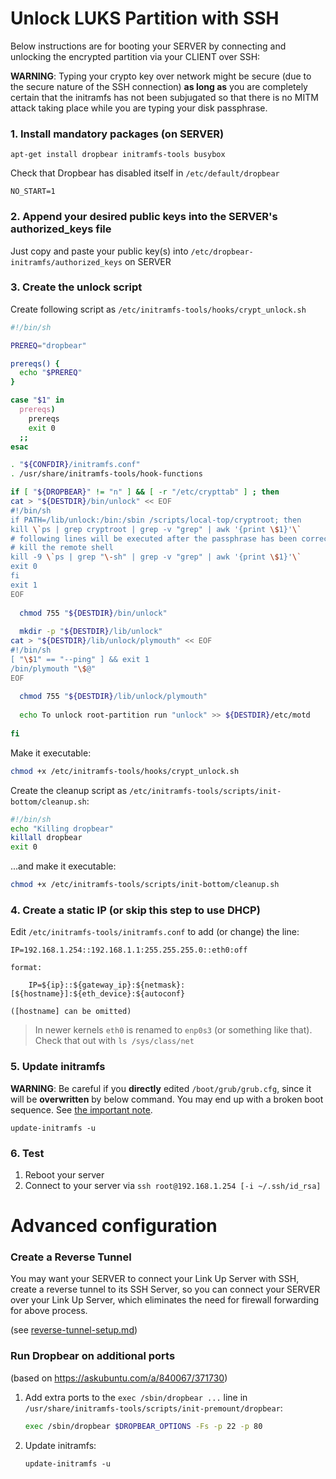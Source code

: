 


# Unlock LUKS Partition with SSH

Below instructions are for booting your SERVER by connecting and unlocking the encrypted partition via your CLIENT over SSH:

**WARNING**: Typing your crypto key over network might be secure (due to the secure nature of the SSH connection) **as long as** you are completely certain that the initramfs has not been subjugated so that there is no MITM attack taking place while you are typing your disk passphrase.

### 1. Install mandatory packages (on SERVER)

```
apt-get install dropbear initramfs-tools busybox
```

Check that Dropbear has disabled itself in `/etc/default/dropbear`
```
NO_START=1
```


### 2. Append your desired public keys into the SERVER's authorized_keys file

Just copy and paste your public key(s) into `/etc/dropbear-initramfs/authorized_keys` on SERVER


### 3. Create the unlock script 

Create following script as `/etc/initramfs-tools/hooks/crypt_unlock.sh`

```bash
#!/bin/sh

PREREQ="dropbear"

prereqs() {
  echo "$PREREQ"
}

case "$1" in
  prereqs)
    prereqs
    exit 0
  ;;
esac

. "${CONFDIR}/initramfs.conf"
. /usr/share/initramfs-tools/hook-functions

if [ "${DROPBEAR}" != "n" ] && [ -r "/etc/crypttab" ] ; then
cat > "${DESTDIR}/bin/unlock" << EOF
#!/bin/sh
if PATH=/lib/unlock:/bin:/sbin /scripts/local-top/cryptroot; then
kill \`ps | grep cryptroot | grep -v "grep" | awk '{print \$1}'\`
# following lines will be executed after the passphrase has been correctly entered
# kill the remote shell
kill -9 \`ps | grep "\-sh" | grep -v "grep" | awk '{print \$1}'\`
exit 0
fi
exit 1
EOF
  
  chmod 755 "${DESTDIR}/bin/unlock"
  
  mkdir -p "${DESTDIR}/lib/unlock"
cat > "${DESTDIR}/lib/unlock/plymouth" << EOF
#!/bin/sh
[ "\$1" == "--ping" ] && exit 1
/bin/plymouth "\$@"
EOF
  
  chmod 755 "${DESTDIR}/lib/unlock/plymouth"
  
  echo To unlock root-partition run "unlock" >> ${DESTDIR}/etc/motd
  
fi
```

Make it executable: 

```bash
chmod +x /etc/initramfs-tools/hooks/crypt_unlock.sh
```

Create the cleanup script as `/etc/initramfs-tools/scripts/init-bottom/cleanup.sh`:

```bash
#!/bin/sh
echo "Killing dropbear"
killall dropbear
exit 0
```

...and make it executable:

```bash
chmod +x /etc/initramfs-tools/scripts/init-bottom/cleanup.sh
```

### 4. Create a static IP (or skip this step to use DHCP)

Edit `/etc/initramfs-tools/initramfs.conf` to add (or change) the line: 

```
IP=192.168.1.254::192.168.1.1:255.255.255.0::eth0:off
```

    format: 
    
        IP=${ip}::${gateway_ip}:${netmask}:[${hostname}]:${eth_device}:${autoconf}

    ([hostname] can be omitted)
   
> In newer kernels `eth0` is renamed to `enp0s3` (or something like that). Check that out with `ls /sys/class/net`

### 5. Update initramfs 

**WARNING**: Be careful if you **directly** edited `/boot/grub/grub.cfg`, since it will be **overwritten** by below command. You may end up with a broken boot sequence. See [the important note](https://github.com/ceremcem/smith-sync/blob/master/doc/create-bootable-backup.md#important).

```
update-initramfs -u
```


### 6. Test 

1. Reboot your server 
2. Connect to your server via `ssh root@192.168.1.254 [-i ~/.ssh/id_rsa]`


# Advanced configuration

### Create a Reverse Tunnel

You may want your SERVER to connect your Link Up Server with SSH, create a reverse tunnel to its SSH Server, so you can connect your SERVER over your Link Up Server, which eliminates the need for firewall forwarding for above process.

(see [reverse-tunnel-setup.md](./reverse-tunnel-setup.md))

### Run Dropbear on additional ports 

(based on https://askubuntu.com/a/840067/371730)

1. Add extra ports to the `exec /sbin/dropbear ...` line in `/usr/share/initramfs-tools/scripts/init-premount/dropbear`: 

    ```bash
    exec /sbin/dropbear $DROPBEAR_OPTIONS -Fs -p 22 -p 80
    ```

2. Update initramfs: 

    ```console 
    update-initramfs -u
    ```
